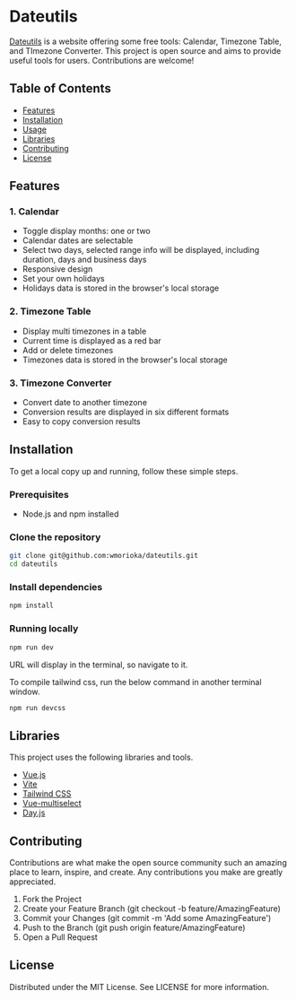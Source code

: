 # Dateutils

[Dateutils](https://dateutils.net/) is a website offering some free tools: Calendar, Timezone Table, and TImezone Converter. This project is open source and aims to provide useful tools for users. Contributions are welcome!

## Table of Contents

- [Features](#features)
- [Installation](#installation)
- [Usage](#usage)
- [Libraries](#libraries)
- [Contributing](#contributing)
- [License](#license)

## Features

### 1. Calendar

- Toggle display months: one or two
- Calendar dates are selectable
- Select two days, selected range info will be displayed, including duration, days and business days
- Responsive design
- Set your own holidays
- Holidays data is stored in the browser's local storage

### 2. Timezone Table

- Display multi timezones in a table
- Current time is displayed as a red bar
- Add or delete timezones
- Timezones data is stored in the browser's local storage

### 3. Timezone Converter

- Convert date to another timezone
- Conversion results are displayed in six different formats
- Easy to copy conversion results

## Installation

To get a local copy up and running, follow these simple steps.

### Prerequisites

- Node.js and npm installed

### Clone the repository

```sh
git clone git@github.com:wmorioka/dateutils.git
cd dateutils
```

### Install dependencies

```sh
npm install
```

### Running locally

```sh
npm run dev
```

URL will display in the terminal, so navigate to it.

To compile tailwind css, run the below command in another terminal window.

```sh
npm run devcss
```

## Libraries

This project uses the following libraries and tools.

- [Vue.js](https://vuejs.org/)
- [Vite](https://vitejs.dev/)
- [Tailwind CSS](https://tailwindcss.com/)
- [Vue-multiselect](https://vue-multiselect.js.org/)
- [Day.js](https://day.js.org/)

## Contributing

Contributions are what make the open source community such an amazing place to learn, inspire, and create. Any contributions you make are greatly appreciated.

1. Fork the Project
1. Create your Feature Branch (git checkout -b feature/AmazingFeature)
1. Commit your Changes (git commit -m 'Add some AmazingFeature')
1. Push to the Branch (git push origin feature/AmazingFeature)
1. Open a Pull Request

## License

Distributed under the MIT License. See LICENSE for more information.
